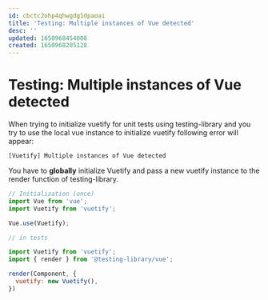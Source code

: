 ```yaml
---
id: cbctc2ohp4qhwgdg1dpaoai
title: 'Testing: Multiple instances of Vue detected'
desc: ''
updated: 1650968454008
created: 1650968205128
---
```


# Testing: Multiple instances of Vue detected

When trying to initialize vuetify for unit tests using testing-library and you try to use the local vue instance to
initialize vuetify following error will appear:

```
[Vuetify] Multiple instances of Vue detected
```

You have to **globally** initialize Vuetify and pass a new vuetify instance to the render function of testing-library.

```js
// Initialization (once)
import Vue from 'vue';
import Vuetify from 'vuetify';

Vue.use(Vuetify);
```

```js
// in tests

import Vuetify from 'vuetify';
import { render } from '@testing-library/vue';

render(Component, {
  vuetify: new Vuetify(),
})

```
